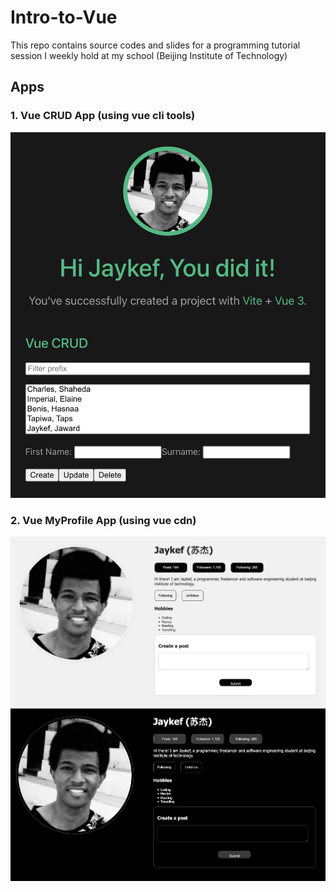 # Intro-to-Vue
This repo contains source codes and slides for a programming tutorial session I weekly hold at my school (Beijing Institute of Technology)

## Apps

### 1. Vue CRUD App (using vue cli tools)
<img src="./shots/crud.png" />

### 2. Vue MyProfile App (using vue cdn)
<img src="./shots/light.png" />
<img src="./shots/dark.png" />
